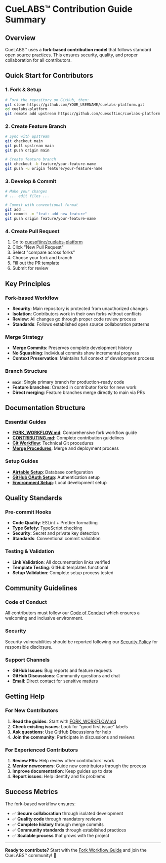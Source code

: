 # CueLABS™ Contribution Guide Summary

## Overview

CueLABS™ uses a **fork-based contribution model** that follows standard open source practices. This ensures security, quality, and proper collaboration for all contributors.

## Quick Start for Contributors

### 1. Fork & Setup

```bash
# Fork the repository on GitHub, then:
git clone https://github.com/YOUR_USERNAME/cuelabs-platform.git
cd cuelabs-platform
git remote add upstream https://github.com/cuesoftinc/cuelabs-platform.git
```

### 2. Create Feature Branch

```bash
# Sync with upstream
git checkout main
git pull upstream main
git push origin main

# Create feature branch
git checkout -b feature/your-feature-name
git push -u origin feature/your-feature-name
```

### 3. Develop & Commit

```bash
# Make your changes
# ... edit files ...

# Commit with conventional format
git add .
git commit -m "feat: add new feature"
git push origin feature/your-feature-name
```

### 4. Create Pull Request

1. Go to [cuesoftinc/cuelabs-platform](https://github.com/cuesoftinc/cuelabs-platform)
2. Click "New Pull Request"
3. Select "compare across forks"
4. Choose your fork and branch
5. Fill out the PR template
6. Submit for review

## Key Principles

### Fork-based Workflow

- **Security**: Main repository is protected from unauthorized changes
- **Isolation**: Contributors work in their own forks without conflicts
- **Review**: All changes go through proper code review process
- **Standards**: Follows established open source collaboration patterns

### Merge Strategy

- **Merge Commits**: Preserves complete development history
- **No Squashing**: Individual commits show incremental progress
- **Context Preservation**: Maintains full context of development process

### Branch Structure

- **`main`**: Single primary branch for production-ready code
- **Feature branches**: Created in contributor forks for new work
- **Direct merging**: Feature branches merge directly to main via PRs

## Documentation Structure

### Essential Guides

- **[FORK_WORKFLOW.md](./FORK_WORKFLOW.md)**: Comprehensive fork workflow guide
- **[CONTRIBUTING.md](../CONTRIBUTING.md)**: Complete contribution guidelines
- **[Git Workflow](./development/git-workflow.md)**: Technical Git procedures
- **[Merge Procedures](./development/merge-procedures.md)**: Merge and deployment process

### Setup Guides

- **[Airtable Setup](./setup/airtable-setup.md)**: Database configuration
- **[GitHub OAuth Setup](./setup/github-oauth-setup.md)**: Authentication setup
- **[Environment Setup](./setup/environment-setup.md)**: Local development setup

## Quality Standards

### Pre-commit Hooks

- **Code Quality**: ESLint + Prettier formatting
- **Type Safety**: TypeScript checking
- **Security**: Secret and private key detection
- **Standards**: Conventional commit validation

### Testing & Validation

- **Link Validation**: All documentation links verified
- **Template Testing**: GitHub templates functional
- **Setup Validation**: Complete setup process tested

## Community Guidelines

### Code of Conduct

All contributors must follow our [Code of Conduct](../CODE_OF_CONDUCT.md) which ensures a welcoming and inclusive environment.

### Security

Security vulnerabilities should be reported following our [Security Policy](../SECURITY.md) for responsible disclosure.

### Support Channels

- **GitHub Issues**: Bug reports and feature requests
- **GitHub Discussions**: Community questions and chat
- **Email**: Direct contact for sensitive matters

## Getting Help

### For New Contributors

1. **Read the guides**: Start with [FORK_WORKFLOW.md](./FORK_WORKFLOW.md)
2. **Check existing issues**: Look for "good first issue" labels
3. **Ask questions**: Use GitHub Discussions for help
4. **Join the community**: Participate in discussions and reviews

### For Experienced Contributors

1. **Review PRs**: Help review other contributors' work
2. **Mentor newcomers**: Guide new contributors through the process
3. **Improve documentation**: Keep guides up to date
4. **Report issues**: Help identify and fix problems

## Success Metrics

The fork-based workflow ensures:

- ✅ **Secure collaboration** through isolated development
- ✅ **Quality code** through mandatory reviews
- ✅ **Complete history** through merge commits
- ✅ **Community standards** through established practices
- ✅ **Scalable process** that grows with the project

---

**Ready to contribute?** Start with the [Fork Workflow Guide](./FORK_WORKFLOW.md) and join the CueLABS™ community! 🚀
